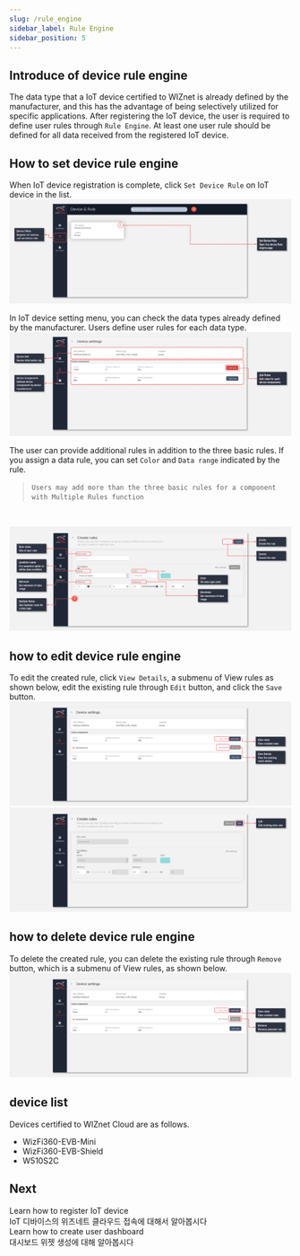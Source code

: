 ```yaml
---
slug: /rule_engine
sidebar_label: Rule Engine
sidebar_position: 5
---
```


## Introduce of device rule engine
The data type that a IoT device certified to WIZnet is already defined by the manufacturer, and this has the advantage of being selectively utilized for specific applications. After registering the IoT device, the user is required to define user rules through ```Rule Engine```. At least one user rule should be defined for all data received from the registered IoT device.

## How to set device rule engine
When IoT device registration is complete, click ```Set Device Rule``` on IoT device in the list.
<br>
![](../../static/img/dashboard/rule_engine_1.png)

In IoT device setting menu, you can check the data types already defined by the manufacturer. Users define user rules for each data type.
<br>
![](../../static/img/dashboard/rule_engine_2.png)

The user can provide additional rules in addition to the three basic rules. If you assign a data rule, you can set ```Color``` and ```Data range``` indicated by the rule.

> `Users may add more than the three basic rules for a component with Multiple Rules function`
<br>

![](../../static/img/dashboard/rule_engine_3.png)


## how to edit device rule engine
To edit the created rule, click ```View Details```, a submenu of View rules as shown below, edit the existing rule through ```Edit``` button, and click the ```Save``` button.
<br>
![](../../static/img/dashboard/rule_engine_6.png)
<br>
![](../../static/img/dashboard/rule_engine_5.png)

## how to delete device rule engine
To delete the created rule, you can delete the existing rule through ```Remove``` button, which is a submenu of View rules, as shown below.
<br>
![](../../static/img/dashboard/rule_engine_4.png)


## device list
Devices certified to WIZnet Cloud are as follows.

- WizFi360-EVB-Mini
- WizFi360-EVB-Shield
- W510S2C

## Next
Learn how to register IoT device
</br>
IoT 디바이스의 위즈네트 클라우드 접속에 대해서 알아봅시다
<br>
Learn how to create user dashboard
</br>
대시보드 위젯 생성에 대해 알아봅시다